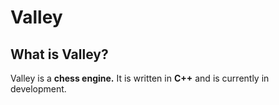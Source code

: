 # Valley

## What is Valley?
Valley is a **chess engine.**
It is written in **C++** and is currently in development.
